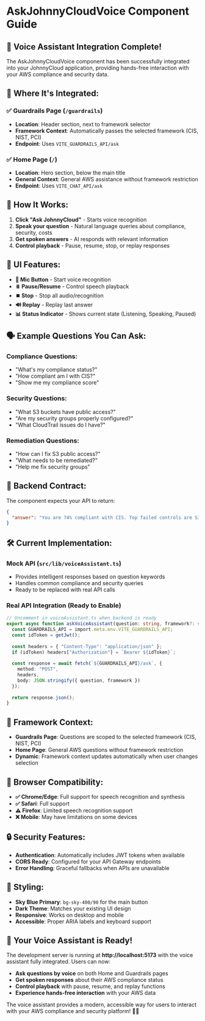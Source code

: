 # AskJohnnyCloudVoice Component Guide

## 🎤 **Voice Assistant Integration Complete!**

The AskJohnnyCloudVoice component has been successfully integrated into your JohnnyCloud application, providing hands-free interaction with your AWS compliance and security data.

## 📍 **Where It's Integrated:**

### ✅ **Guardrails Page** (`/guardrails`)
- **Location**: Header section, next to framework selector
- **Framework Context**: Automatically passes the selected framework (CIS, NIST, PCI)
- **Endpoint**: Uses `VITE_GUARDRAILS_API/ask`

### ✅ **Home Page** (`/`)
- **Location**: Hero section, below the main title
- **General Context**: General AWS assistance without framework restriction
- **Endpoint**: Uses `VITE_CHAT_API/ask`

## 🎯 **How It Works:**

1. **Click "Ask JohnnyCloud"** - Starts voice recognition
2. **Speak your question** - Natural language queries about compliance, security, costs
3. **Get spoken answers** - AI responds with relevant information
4. **Control playback** - Pause, resume, stop, or replay responses

## 🎨 **UI Features:**

- **🎤 Mic Button** - Start voice recognition
- **⏸️ Pause/Resume** - Control speech playback
- **⏹️ Stop** - Stop all audio/recognition
- **🔊 Replay** - Replay last answer
- **📊 Status Indicator** - Shows current state (Listening, Speaking, Paused)

## 🗣️ **Example Questions You Can Ask:**

### **Compliance Questions:**
- "What's my compliance status?"
- "How compliant am I with CIS?"
- "Show me my compliance score"

### **Security Questions:**
- "What S3 buckets have public access?"
- "Are my security groups properly configured?"
- "What CloudTrail issues do I have?"

### **Remediation Questions:**
- "How can I fix S3 public access?"
- "What needs to be remediated?"
- "Help me fix security groups"

## 🔧 **Backend Contract:**

The component expects your API to return:

```json
{
  "answer": "You are 74% compliant with CIS. Top failed controls are S3 public access, security groups, and CloudTrail logging."
}
```

## 🛠️ **Current Implementation:**

### **Mock API** (`src/lib/voiceAssistant.ts`)
- Provides intelligent responses based on question keywords
- Handles common compliance and security queries
- Ready to be replaced with real API calls

### **Real API Integration** (Ready to Enable)
```typescript
// Uncomment in voiceAssistant.ts when backend is ready
export async function askVoiceAssistant(question: string, framework?: string) {
  const GUARDRAILS_API = import.meta.env.VITE_GUARDRAILS_API;
  const idToken = getJwt();
  
  const headers = { "Content-Type": "application/json" };
  if (idToken) headers["Authorization"] = `Bearer ${idToken}`;
  
  const response = await fetch(`${GUARDRAILS_API}/ask`, {
    method: "POST",
    headers,
    body: JSON.stringify({ question, framework })
  });
  
  return response.json();
}
```

## 🎯 **Framework Context:**

- **Guardrails Page**: Questions are scoped to the selected framework (CIS, NIST, PCI)
- **Home Page**: General AWS questions without framework restriction
- **Dynamic**: Framework context updates automatically when user changes selection

## 🚀 **Browser Compatibility:**

- **✅ Chrome/Edge**: Full support for speech recognition and synthesis
- **✅ Safari**: Full support
- **⚠️ Firefox**: Limited speech recognition support
- **❌ Mobile**: May have limitations on some devices

## 🔒 **Security Features:**

- **Authentication**: Automatically includes JWT tokens when available
- **CORS Ready**: Configured for your API Gateway endpoints
- **Error Handling**: Graceful fallbacks when APIs are unavailable

## 🎨 **Styling:**

- **Sky Blue Primary**: `bg-sky-400/90` for the main button
- **Dark Theme**: Matches your existing UI design
- **Responsive**: Works on desktop and mobile
- **Accessible**: Proper ARIA labels and keyboard support

## 🚀 **Your Voice Assistant is Ready!**

The development server is running at **http://localhost:5173** with the voice assistant fully integrated. Users can now:

- **Ask questions by voice** on both Home and Guardrails pages
- **Get spoken responses** about their AWS compliance status
- **Control playback** with pause, resume, and replay functions
- **Experience hands-free interaction** with your AWS data

The voice assistant provides a modern, accessible way for users to interact with your AWS compliance and security platform! 🎤✨







